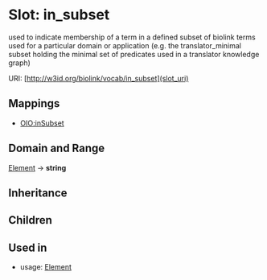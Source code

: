 # Slot: in_subset


used to indicate membership of a term in a defined subset of biolink terms used for a particular domain or application (e.g. the translator_minimal subset holding the minimal set of predicates used in a translator knowledge graph)

URI: [http://w3id.org/biolink/vocab/in_subset](slot_uri)
## Mappings

 * [OIO:inSubset](http://purl.obolibrary.org/obo/OIO_inSubset)
## Domain and Range

[Element](Element.md) -> **string**
## Inheritance

## Children

## Used in

 *  usage: [Element](Element.md)
